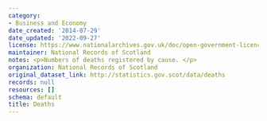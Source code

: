 ```yaml
---
category:
- Business and Economy
date_created: '2014-07-29'
date_updated: '2022-09-27'
license: https://www.nationalarchives.gov.uk/doc/open-government-licence/version/3/
maintainer: National Records of Scotland
notes: <p>Numbers of deaths registered by cause. </p>
organization: National Records of Scotland
original_dataset_link: http://statistics.gov.scot/data/deaths
records: null
resources: []
schema: default
title: Deaths
---
```

